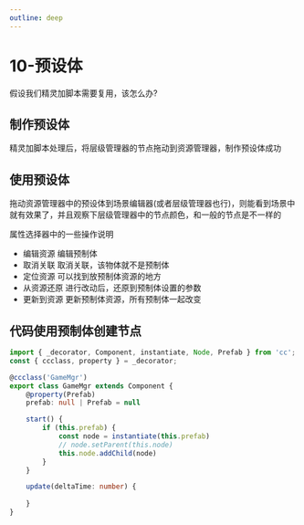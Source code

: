 ```yaml
---
outline: deep
---
```


# 10-预设体

假设我们精灵加脚本需要复用，该怎么办?

## 制作预设体

精灵加脚本处理后，将层级管理器的节点拖动到资源管理器，制作预设体成功

## 使用预设体

拖动资源管理器中的预设体到场景编辑器(或者层级管理器也行)，则能看到场景中就有效果了，并且观察下层级管理器中的节点颜色，和一般的节点是不一样的

属性选择器中的一些操作说明

- 编辑资源 编辑预制体
- 取消关联 取消关联，该物体就不是预制体
- 定位资源 可以找到放预制体资源的地方
- 从资源还原 进行改动后，还原到预制体设置的参数
- 更新到资源 更新预制体资源，所有预制体一起改变

## 代码使用预制体创建节点

```ts
import { _decorator, Component, instantiate, Node, Prefab } from 'cc';
const { ccclass, property } = _decorator;

@ccclass('GameMgr')
export class GameMgr extends Component {
    @property(Prefab)
    prefab: null | Prefab = null

    start() {
        if (this.prefab) {
            const node = instantiate(this.prefab)
            // node.setParent(this.node)
            this.node.addChild(node)
        }
    }

    update(deltaTime: number) {
        
    }
}
```